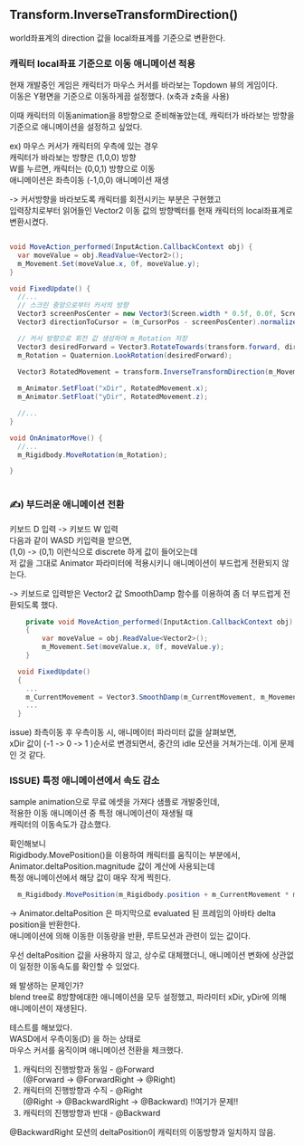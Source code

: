
## Transform.InverseTransformDirection()

 world좌표계의 direction 값을 local좌표계를 기준으로 변환한다.

### 캐릭터 local좌표 기준으로 이동 애니메이션 적용
현재 개발중인 게임은 캐릭터가 마우스 커서를 바라보는 Topdown 뷰의 게임이다.<br>
이동은 Y평면을 기준으로 이동하게끔 설정했다. (x축과 z축을 사용)

이때 캐릭터의 이동animation을 8방향으로 준비해놓았는데,
캐릭터가 바라보는 방향을 기준으로 애니메이션을 설정하고 싶었다.

ex) 마우스 커서가 캐릭터의 우측에 있는 경우<br>
캐릭터가 바라보는 방향은 (1,0,0) 방향<br>
W를 누르면, 캐릭터는 (0,0,1) 방향으로 이동<br>
애니메이션은 좌측이동 (-1,0,0) 애니메이션 재생

-> 커서방향을 바라보도록 캐릭터를 회전시키는 부분은 구현했고<br>
입력장치로부터 읽어들인 Vector2 이동 값의 방향벡터를 현재 캐릭터의 local좌표계로 변환시켰다.

```c#

void MoveAction_performed(InputAction.CallbackContext obj) {
  var moveValue = obj.ReadValue<Vector2>();
  m_Movement.Set(moveValue.x, 0f, moveValue.y);
}

void FixedUpdate() {
  //...
  // 스크린 중앙으로부터 커서의 방향
  Vector3 screenPosCenter = new Vector3(Screen.width * 0.5f, 0.0f, Screen.height * 0.5f);
  Vector3 directionToCursor = (m_CursorPos - screenPosCenter).normalized;

  // 커서 방향으로 회전 값 생성하여 m_Rotation 저장
  Vector3 desiredForward = Vector3.RotateTowards(transform.forward, directionToCursor, turnSpeed * Time.deltaTime, 0f);
  m_Rotation = Quaternion.LookRotation(desiredForward);

  Vector3 RotatedMovement = transform.InverseTransformDirection(m_Movement);
        
  m_Animator.SetFloat("xDir", RotatedMovement.x);
  m_Animator.SetFloat("yDir", RotatedMovement.z);

  //...
}

void OnAnimatorMove() {
  //...
  m_Rigidbody.MoveRotation(m_Rotation);

}
        

```

### ✍️) 부드러운 애니메이션 전환
키보드 D 입력 -> 키보드 W 입력<br>다음과 같이 WASD 키입력을 받으면,<br>
 (1,0) -> (0,1) 이런식으로 discrete 하게 값이 들어오는데<br>
저 값을 그대로 Animator 파라미터에 적용시키니 애니메이션이 부드럽게 전환되지 않는다.

-> 키보드로 입력받은 Vector2 값 SmoothDamp 함수를 이용하여 좀 더 부드럽게 전환되도록 했다. 

```c#
    private void MoveAction_performed(InputAction.CallbackContext obj)
    {
        var moveValue = obj.ReadValue<Vector2>();
        m_Movement.Set(moveValue.x, 0f, moveValue.y);
    }

  void FixedUpdate()
  {
    ...
    m_CurrentMovement = Vector3.SmoothDamp(m_CurrentMovement, m_Movement, ref velocity);
    ...
  }


```

issue) 좌측이동 후 우측이동 시, 애니메이터 파라미터 값을 살펴보면,<br> xDir 값이 (-1 -> 0 -> 1 )순서로 변경되면서, 중간의 idle 모션을 거쳐가는데. 이게 문제인 것 같다.


### ISSUE) 특정 애니메이션에서 속도 감소 
sample animation으로 무료 에셋을 가져다 샘플로 개발중인데,<br>
적용한 이동 애니메이션 중 특정 애니메이션이 재생될 때<br> 캐릭터의 이동속도가 감소했다.

확인해보니<br>
Rigidbody.MovePosition()을 이용하여 캐릭터를 움직이는 부분에서,
Animator.deltaPosition.magnitude 값이 계산에 사용되는데<br> 특정 애니메이션에서 해당 값이 매우 작게 찍힌다.<br>

```c#
  m_Rigidbody.MovePosition(m_Rigidbody.position + m_CurrentMovement * m_Animator.deltaPosition.magnitude);

```

-> Animator.deltaPosition 은 마지막으로 evaluated 된 프레임의 아바타 delta position을 반환한다.<br>
애니메이션에 의해 이동한 이동량을 반환, 루트모션과 관련이 있는 값이다.<br>

우선 deltaPosition 값을 사용하지 않고, 상수로 대체했더니, 애니메이션 변화에 상관없이 일정한 이동속도를 확인할 수 있었다.


왜 발생하는 문제인가?<br>
blend tree로 8방향에대한 애니메이션을 모두 설정했고,
파라미터 xDir, yDir에 의해 애니메이션이 재생된다.


테스트를 해보았다.<br>
WASD에서 우측이동(D) 을 하는 상태로<br>
마우스 커서를 움직이며 애니메이션 전환을 체크했다.<br>
1. 캐릭터의 진행방향과 동일 - @Forward<br>
 (@Forward -> @ForwardRight -> @Right)
2. 캐릭터의 진행방향과 수직 - @Right<br>
 (@Right -> @BackwardRight -> @Backward) !!여기가 문제!!
3. 캐릭터의 진행방향과 반대 - @Backward


@BackwardRight 모션의 deltaPosition이 캐릭터의 이동방향과 일치하지 않음. 
